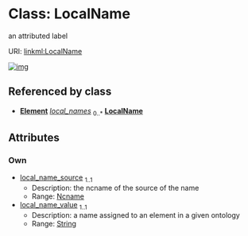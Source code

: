 
# Class: LocalName


an attributed label

URI: [linkml:LocalName](https://w3id.org/linkml/LocalName)


[![img](https://yuml.me/diagram/nofunky;dir:TB/class/[Element]++-%20local_names%200..*>[LocalName&#124;local_name_source(pk):ncname;local_name_value:string],[Element])](https://yuml.me/diagram/nofunky;dir:TB/class/[Element]++-%20local_names%200..*>[LocalName&#124;local_name_source(pk):ncname;local_name_value:string],[Element])

## Referenced by class

 *  **[Element](Element.md)** *[local_names](local_names.md)*  <sub>0..\*</sub>  **[LocalName](LocalName.md)**

## Attributes


### Own

 * [local_name_source](local_name_source.md)  <sub>1..1</sub>
     * Description: the ncname of the source of the name
     * Range: [Ncname](Ncname.md)
 * [local_name_value](local_name_value.md)  <sub>1..1</sub>
     * Description: a name assigned to an element in a given ontology
     * Range: [String](String.md)
